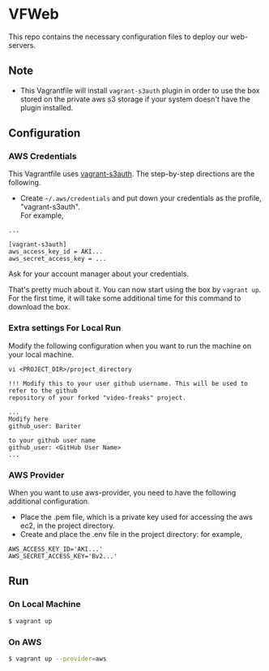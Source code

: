# VFWeb
This repo contains the necessary configuration files to deploy our web-servers.

## Note
- This Vagrantfile will install `vagrant-s3auth` plugin in order to use the box    
  stored on the private aws s3 storage if your system doesn't have the plugin installed.

## Configuration
### AWS Credentials
This Vagrantfile uses [vagrant-s3auth](https://github.com/WhoopInc/vagrant-s3auth).
The step-by-step directions are the following.

- Create `~/.aws/credentials` and put down your credentials as the profile, "vagrant-s3auth".    
For example,

```
...

[vagrant-s3auth]
aws_access_key_id = AKI...
aws_secret_access_key = ...
```

Ask for your account manager about your credentials.

That's pretty much about it. You can now start using the box by `vagrant up`.
For the first time, it will take some additional time for this command to download the box.

### Extra settings For Local Run
Modify the following configuration when you want to run the machine on your local machine.
```
vi <PROJECT_DIR>/project_directory

!!! Modify this to your user github username. This will be used to refer to the github
repository of your forked "video-freaks" project.

...
Modify here
github_user: Bariter

to your github user name
github_user: <GitHub User Name>
...
```

### AWS Provider
When you want to use aws-provider, you need to have the following additional configuration.

- Place the .pem file, which is a private key used for accessing the aws ec2, in the project directory.
- Create and place the .env file in the project directory: for example,
```
AWS_ACCESS_KEY_ID='AKI...'
AWS_SECRET_ACCESS_KEY='Bv2...'
```

## Run
### On Local Machine
```sh
$ vagrant up
```
### On AWS
```sh
$ vagrant up --provider=aws
```
